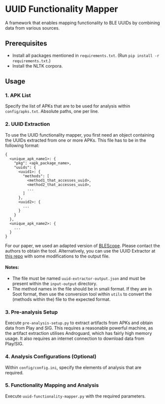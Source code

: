 # UUID Functionality Mapper
A framework that enables mapping functionality to BLE UUIDs by combining data from various sources.

## Prerequisites
* Install all packages mentioned in `requirements.txt`. (Run `pip install -r requirements.txt`.)
* Install the NLTK corpora.

## Usage
### 1. APK List
Specify the list of APKs that are to be used for analysis within `config/apks.txt`. Absolute paths, one per line.

### 2. UUID Extraction
To use the UUID functionality mapper, you first need an object containing the UUIDs extracted from one or more APKs. This file has to be in the following format:
```
{
  <unique_apk_name1>: {
    "pkg": <apk_package_name>,
    "uuids": {
      <uuid1>: {
        "methods": [
          <method1_that_accesses_uuid>,
          <method2_that_accesses_uuid>,
          ...
        ]
      },
      <uuid2>: {
        ...
      }
    }
  },
  <unique_apk_name2>: {
    ...
  }
}
```

For our paper, we used an adapted version of [BLEScope](https://dl.acm.org/doi/10.1145/3319535.3354240). Please contact the authors to obtain the tool. Alternatively, you can use the UUID Extractor at [this repo](https://github.com/projectbtle/uuid-extractor) with some modifications to the output file. 

#### Notes:
* The file must be named `uuid-extractor-output.json` and must be present within the `input-output` directory.
* The method names in the file should be in smali format. If they are in Soot format, then use the conversion tool within `utils` to convert the (methods within the) file to the expected format.

### 3. Pre-analysis Setup
Execute `pre-analysis-setup.py` to extract artifacts from APKs and obtain data from Play and SIG. This requires a reasonable powerful machine, as the artifact extraction utilises Androguard, which has fairly high memory usage. It also requires an internet connection to download data from Play/SIG.

### 4. Analysis Configurations (Optional)
Within `config/config.ini`, specify the elements of analysis that are required.

### 5. Functionality Mapping and Analysis
Execute `uuid-functionality-mapper.py` with the required parameters.
